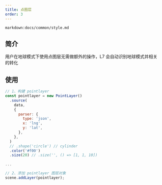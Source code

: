 ```yaml
---
title: 点图层
order: 3
---
```


`markdown:docs/common/style.md`

## 简介
用户在地球模式下使用点图层无需做额外的操作，L7 会自动识别地球模式并相关的转化

## 使用

```javascript
// 1、构建 pointlayer
const pointlayer = new PointLayer()
  .source(
    data,
    {
      parser: {
        type: 'json',
        x: 'lng',
        y: 'lat',
      },
    },
  )
  // .shape('circle') // cylinder
  .color('#f00')
  .size(20) // .size('', () => [1, 1, 10])
  
...

// 2、添加 pointlayer 图层对象
scene.addLayer(pointlayer);

```
